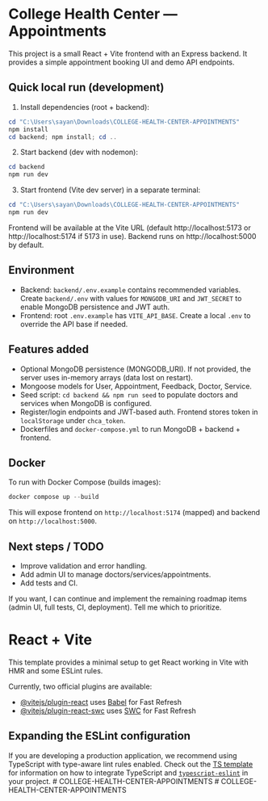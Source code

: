 # College Health Center — Appointments

This project is a small React + Vite frontend with an Express backend. It provides a simple appointment booking UI and demo API endpoints.

## Quick local run (development)

1. Install dependencies (root + backend):

```powershell
cd "C:\Users\sayan\Downloads\COLLEGE-HEALTH-CENTER-APPOINTMENTS"
npm install
cd backend; npm install; cd ..
```

2. Start backend (dev with nodemon):

```powershell
cd backend
npm run dev
```

3. Start frontend (Vite dev server) in a separate terminal:

```powershell
cd "C:\Users\sayan\Downloads\COLLEGE-HEALTH-CENTER-APPOINTMENTS"
npm run dev
```

Frontend will be available at the Vite URL (default http://localhost:5173 or http://localhost:5174 if 5173 in use). Backend runs on http://localhost:5000 by default.

## Environment

- Backend: `backend/.env.example` contains recommended variables. Create `backend/.env` with values for `MONGODB_URI` and `JWT_SECRET` to enable MongoDB persistence and JWT auth.
- Frontend: root `.env.example` has `VITE_API_BASE`. Create a local `.env` to override the API base if needed.

## Features added

- Optional MongoDB persistence (MONGODB_URI). If not provided, the server uses in-memory arrays (data lost on restart).
- Mongoose models for User, Appointment, Feedback, Doctor, Service.
- Seed script: `cd backend && npm run seed` to populate doctors and services when MongoDB is configured.
- Register/login endpoints and JWT-based auth. Frontend stores token in `localStorage` under `chca_token`.
- Dockerfiles and `docker-compose.yml` to run MongoDB + backend + frontend.

## Docker

To run with Docker Compose (builds images):

```powershell
docker compose up --build
```

This will expose frontend on `http://localhost:5174` (mapped) and backend on `http://localhost:5000`.

## Next steps / TODO

- Improve validation and error handling.
- Add admin UI to manage doctors/services/appointments.
- Add tests and CI.

If you want, I can continue and implement the remaining roadmap items (admin UI, full tests, CI, deployment). Tell me which to prioritize.
# React + Vite

This template provides a minimal setup to get React working in Vite with HMR and some ESLint rules.

Currently, two official plugins are available:

- [@vitejs/plugin-react](https://github.com/vitejs/vite-plugin-react/blob/main/packages/plugin-react) uses [Babel](https://babeljs.io/) for Fast Refresh
- [@vitejs/plugin-react-swc](https://github.com/vitejs/vite-plugin-react/blob/main/packages/plugin-react-swc) uses [SWC](https://swc.rs/) for Fast Refresh

## Expanding the ESLint configuration

If you are developing a production application, we recommend using TypeScript with type-aware lint rules enabled. Check out the [TS template](https://github.com/vitejs/vite/tree/main/packages/create-vite/template-react-ts) for information on how to integrate TypeScript and [`typescript-eslint`](https://typescript-eslint.io) in your project.
#   C O L L E G E - H E A L T H - C E N T E R - A P P O I N T M E N T S  
 #   C O L L E G E - H E A L T H - C E N T E R - A P P O I N T M E N T S  
 